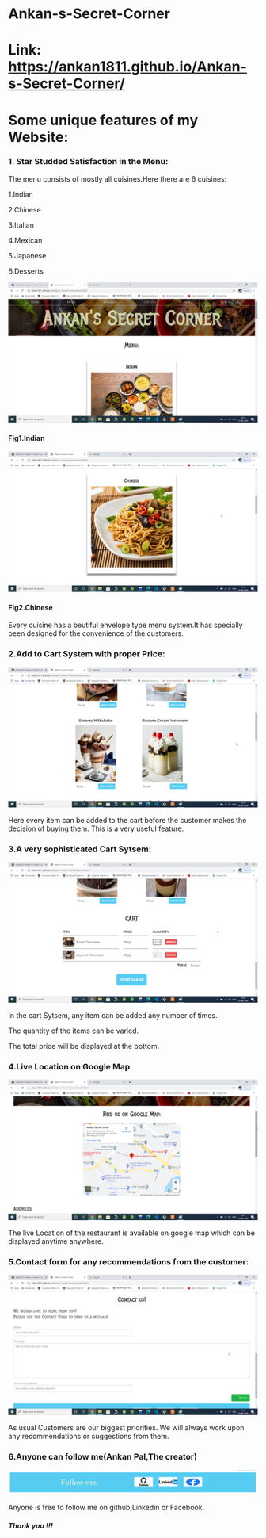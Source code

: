    # Ankan-s-Secret-Corner

# Link: https://ankan1811.github.io/Ankan-s-Secret-Corner/

# Some unique features of my Website:

### 1. Star Studded Satisfaction in the Menu:

The menu consists of mostly all cuisines.Here there are 6 cuisines:

1.Indian 

2.Chinese

3.Italian

4.Mexican

5.Japanese

6.Desserts


![](Screenshots/TEiuFEQ.jpg)


#### Fig1.Indian



![](Screenshots/VInT8Yr.png)


#### Fig2.Chinese


Every cuisine has a beutiful envelope type menu system.It has specially been designed for the convenience of the customers.



### 2.Add to Cart System with proper Price:


![](Screenshots/W6B9s9j.png)


Here every item can be added to the cart before the customer makes the decision of buying them.
This is a very useful feature.


### 3.A very sophisticated Cart Sytsem:



![](Screenshots/bWwKviW.png)


In the cart Sytsem, any item can be added any number of times.

The quantity of the items can be varied.

The total price will be displayed at the bottom.


### 4.Live Location on Google Map



![](Screenshots/Ov6qwKH.png)


The live Location of the restaurant is available on google map which can be displayed anytime anywhere.



### 5.Contact form for any recommendations from the customer:


![](Screenshots/QBDe2rA.png)


As usual Customers are our biggest priorities.
We will always work upon any recommendations or suggestions from them.

### 6.Anyone can follow me(Ankan Pal,The creator)




![](Screenshots/NhVwzzi.png)


Anyone is free to follow me on github,Linkedin or Facebook.


##### Thank you !!!
